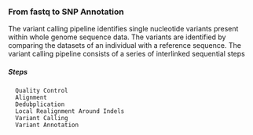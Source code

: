 ### From fastq to SNP Annotation
The variant calling pipeline identifies single nucleotide variants present within whole genome sequence data. The variants are identified by comparing the datasets of an individual with a reference sequence. The variant calling pipeline consists of a series of interlinked sequential steps
##### Steps
      Quality Control
      Alignment
      Dedubplication
      Local Realignment Around Indels 
      Variant Calling
      Variant Annotation
